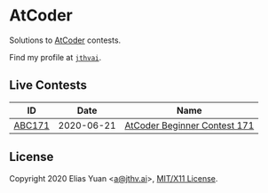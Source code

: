 <!-- SPDX-License-Identifier: X11 -->
# AtCoder

Solutions to [AtCoder](https://atcoder.jp/) contests.

Find my profile at [`jthvai`](https://atcoder.jp/users/jthvai).

## Live Contests

| ID                  | Date       | Name
| ---                 | ---        | ---
| [ABC171](./ABC171/) | 2020-06-21 | [AtCoder Beginner Contest 171](https://atcoder.jp/contests/abc171)

## License

Copyright 2020 Elias Yuan <<a@jthv.ai>>, [MIT/X11 License](https://jthv.ai/LICENSE/X11.txt).
